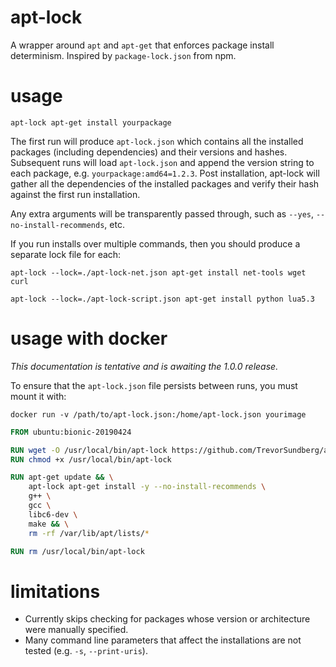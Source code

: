 # apt-lock
A wrapper around `apt` and `apt-get` that enforces package install determinism. Inspired by `package-lock.json` from npm.

# usage
`apt-lock apt-get install yourpackage`

The first run will produce `apt-lock.json` which contains all the installed packages (including dependencies) and their versions and hashes. Subsequent runs will load `apt-lock.json` and append the version string to each package, e.g. `yourpackage:amd64=1.2.3`. Post installation, apt-lock will gather all the dependencies of the installed packages and verify their hash against the first run installation.

Any extra arguments will be transparently passed through, such as `--yes`, `--no-install-recommends`, etc.

If you run installs over multiple commands, then you should produce a separate lock file for each:

`apt-lock --lock=./apt-lock-net.json apt-get install net-tools wget curl`

`apt-lock --lock=./apt-lock-script.json apt-get install python lua5.3`

# usage with docker
*This documentation is tentative and is awaiting the 1.0.0 release.*

To ensure that the `apt-lock.json` file persists between runs, you must mount it with:

`docker run -v /path/to/apt-lock.json:/home/apt-lock.json yourimage`

```dockerfile
FROM ubuntu:bionic-20190424

RUN wget -O /usr/local/bin/apt-lock https://github.com/TrevorSundberg/apt-lock/releases/download/v1.0.0/apt-lock_1.0.0_amd64
RUN chmod +x /usr/local/bin/apt-lock

RUN apt-get update && \
    apt-lock apt-get install -y --no-install-recommends \
    g++ \
    gcc \
    libc6-dev \
    make && \
    rm -rf /var/lib/apt/lists/*

RUN rm /usr/local/bin/apt-lock
```

# limitations
- Currently skips checking for packages whose version or architecture were manually specified.
- Many command line parameters that affect the installations are not tested (e.g. `-s`, `--print-uris`).
